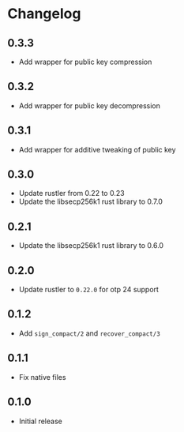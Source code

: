 # Changelog

## 0.3.3

* Add wrapper for public key compression

## 0.3.2

* Add wrapper for public key decompression

## 0.3.1

* Add wrapper for additive tweaking of public key

## 0.3.0

* Update rustler from 0.22 to 0.23
* Update the libsecp256k1 rust library to 0.7.0

## 0.2.1
* Update the libsecp256k1 rust library to 0.6.0

## 0.2.0
* Update rustler to `0.22.0` for otp 24 support

## 0.1.2
* Add `sign_compact/2` and `recover_compact/3`

## 0.1.1
* Fix native files

## 0.1.0
* Initial release

